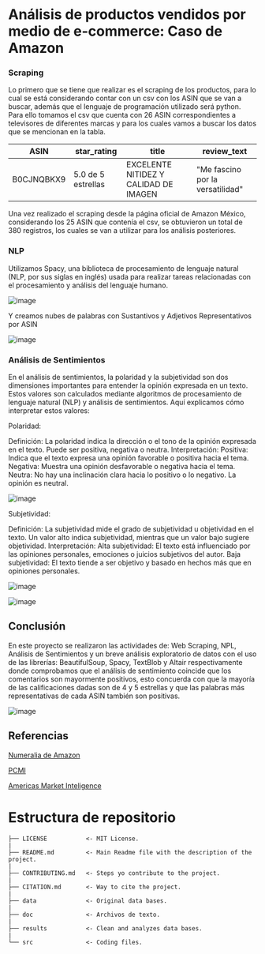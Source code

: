 # Análisis de productos vendidos por medio de e-commerce: Caso de Amazon

### Scraping
Lo primero que se tiene que realizar es el scraping de los productos, para lo cual se está considerando contar con un csv con los ASIN que se van a buscar, además que el lenguaje de programación utilizado será python. Para ello tomamos el csv que cuenta con 26 ASIN correspondientes a televisores de diferentes marcas y para los cuales vamos a buscar los datos que se mencionan en la tabla. 

|ASIN|star_rating|title|review_text|
|---|---|---|---|
|B0CJNQBKX9|5.0 de 5 estrellas|EXCELENTE NITIDEZ Y CALIDAD DE IMAGEN|"Me fascino por la versatilidad"|

Una vez realizado el scraping desde la página oficial de Amazon México, considerando los 25 ASIN que contenía el csv, se obtuvieron un total de 380 registros, los cuales se van a utilizar para los análisis posteriores. 

### NLP

Utilizamos Spacy, una biblioteca de procesamiento de lenguaje natural (NLP, por sus siglas en inglés) usada para realizar tareas relacionadas con el procesamiento y análisis del lenguaje humano.

![image](https://github.com/jorgeherrerar/ProyectoFinal_MCD-DP1/assets/109696745/9f0a8f71-e599-452c-8b1c-06768e4509d5)

Y creamos nubes de palabras con Sustantivos y Adjetivos Representativos por ASIN

![image](https://github.com/jorgeherrerar/ProyectoFinal_MCD-DP1/assets/109696745/44f88a79-75ff-4386-826a-6376b3186f62)


### Análisis de Sentimientos
En el análisis de sentimientos, la polaridad y la subjetividad son dos dimensiones importantes para entender la opinión expresada en un texto. Estos valores son calculados mediante algoritmos de procesamiento de lenguaje natural (NLP) y análisis de sentimientos. Aquí explicamos cómo interpretar estos valores:

Polaridad:

Definición: La polaridad indica la dirección o el tono de la opinión expresada en el texto. Puede ser positiva, negativa o neutra.
Interpretación:
Positiva: Indica que el texto expresa una opinión favorable o positiva hacia el tema.
Negativa: Muestra una opinión desfavorable o negativa hacia el tema.
Neutra: No hay una inclinación clara hacia lo positivo o lo negativo. La opinión es neutral.

![image](https://github.com/jorgeherrerar/ProyectoFinal_MCD-DP1/assets/109696745/44953097-a614-4762-b780-e066aa3f5c3a)



Subjetividad:

Definición: La subjetividad mide el grado de subjetividad u objetividad en el texto. Un valor alto indica subjetividad, mientras que un valor bajo sugiere objetividad.
Interpretación:
Alta subjetividad: El texto está influenciado por las opiniones personales, emociones o juicios subjetivos del autor.
Baja subjetividad: El texto tiende a ser objetivo y basado en hechos más que en opiniones personales.

![image](https://github.com/jorgeherrerar/ProyectoFinal_MCD-DP1/assets/109696745/627b4cdf-a758-4db7-b734-fd74059739ee)


![image](https://github.com/jorgeherrerar/ProyectoFinal_MCD-DP1/assets/109696745/cd0346a0-7297-41c2-b300-51226a27b3dc)



## Conclusión

En este proyecto se realizaron las actividades de: Web Scraping, NPL, Análisis de Sentimientos y  un breve análisis exploratorio de datos con el uso de las librerías: BeautifulSoup, Spacy, TextBlob y Altair respectivamente donde comprobamos que el análisis de sentimiento coincide que los comentarios son mayormente positivos, esto concuerda con que la mayoría de las calificaciones dadas son de 4 y 5 estrellas y que las palabras más representativas de cada ASIN también son positivas. 

![image](https://github.com/jorgeherrerar/ProyectoFinal_MCD-DP1/assets/109696745/e7d3507c-b9ec-4b73-9f49-d4a586f1d862)


## Referencias 
[Numeralia de Amazon](https://vender.amazon.com.mx/sellerblog/amazon-conecta#:~:text=Ciudad%20de%20M%C3%A9xico%2C%2027%20de%20abril%20de%202023.&text=Actualmente%2C%20Amazon%20M%C3%A9xico%20cuenta%20con,57%2C000%20empleos%20directos%20e%20indirectos.)

[PCMI](https://paymentscmi.com/our-services/latin-america-e-commerce-digital-payments-data/?utm_source=Website&utm_medium=AMI+site)

[Americas Market Inteligence](https://americasmi.com/insights/lo-que-mas-compran-los-mexicanos-por-internet/)



# Estructura de repositorio


    ├── LICENSE           <- MIT License.  
    |  
    ├── README.md         <- Main Readme file with the description of the project.  
    |  
    ├── CONTRIBUTING.md   <- Steps yo contribute to the project.  
    |  
    ├── CITATION.md       <- Way to cite the project.  
    |  
    ├── data              <- Original data bases.  
    |  
    ├── doc               <- Archivos de texto.  
    |  
    ├── results           <- Clean and analyzes data bases.  
    |  
    └── src               <- Coding files.  
